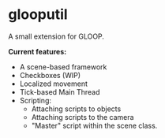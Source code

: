 glooputil
=========

A small extension for GLOOP.

**Current features:**
* A scene-based framework
* Checkboxes (WIP)
* Localized movement
* Tick-based Main Thread
* Scripting:
  * Attaching scripts to objects
  * Attaching scripts to the camera
  * "Master" script within the scene class.